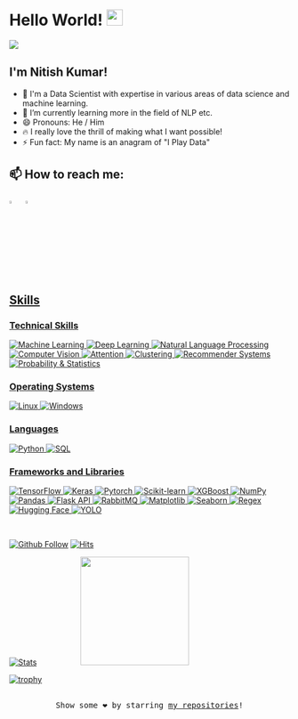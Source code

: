 # Hello World!  <img src="https://github.com/sciencepal/sciencepal/blob/master/assets/Hi.gif" width="29px">
![](https://komarev.com/ghpvc/?username=heeranwalnitish&label=Profile%20Visits&color=blue&style=for-the-badge)
## I'm Nitish Kumar!

- 🔭 I'm a Data Scientist with expertise in various areas of data science and machine learning.
- 🌱 I’m currently learning more in the field of NLP etc.
- 😄 Pronouns: He / Him
- 🔥 I really love the thrill of making what I want possible!
- ⚡ Fun fact: My name is an anagram of "I Play Data"

## 📫 How to reach me:
  
[<img src="https://img.icons8.com/color/48/000000/linkedin.png" width="3.5%"/>](https://www.linkedin.com/in/nitish-kumar-bb46ba259/)   &nbsp; <a href="mailto:nitishkumar2319998@gmail.com"> <img src="https://img.icons8.com/fluent/48/000000/gmail.png" width="3.5%"/>

## Skills

### Technical Skills

![Machine Learning](https://img.shields.io/badge/-Machine%20Learning-blue?logo=python)
![Deep Learning](https://img.shields.io/badge/-Deep%20Learning-orange?logo=tensorflow)
![Natural Language Processing](https://img.shields.io/badge/-NLP-brightgreen?logo=nlp)
![Computer Vision](https://img.shields.io/badge/-Computer%20Vision-red?logo=opencv)
![Attention](https://img.shields.io/badge/-Attention-yellow)
![Clustering](https://img.shields.io/badge/-Clustering-lightgrey)
![Recommender Systems](https://img.shields.io/badge/-Recommender%20Systems-blueviolet)
![Probability & Statistics](https://img.shields.io/badge/-Probability%20%26%20Statistics-blue)

### Operating Systems

![Linux](https://img.shields.io/badge/-Linux-green?logo=linux)
![Windows](https://img.shields.io/badge/-Windows-blue?logo=windows)

### Languages

![Python](https://img.shields.io/badge/-Python-blue?logo=python)
![SQL](https://img.shields.io/badge/-SQL-orange?logo=sql)

### Frameworks and Libraries

![TensorFlow](https://img.shields.io/badge/-TensorFlow-orange?logo=tensorflow)
![Keras](https://img.shields.io/badge/-Keras-red?logo=keras)
![Pytorch](https://img.shields.io/badge/-Pytorch-purple?logo=pytorch)
![Scikit-learn](https://img.shields.io/badge/-Scikit--learn-lightgrey?logo=scikit-learn)
![XGBoost](https://img.shields.io/badge/-XGBoost-green?logo=xgboost)
![NumPy](https://img.shields.io/badge/-NumPy-blue?logo=numpy)
![Pandas](https://img.shields.io/badge/-Pandas-blue?logo=pandas)
![Flask API](https://img.shields.io/badge/-Flask%20API-lightgrey?logo=flask)
![RabbitMQ](https://img.shields.io/badge/-RabbitMQ-orange?logo=rabbitmq)
![Matplotlib](https://img.shields.io/badge/-Matplotlib-blue?logo=matplotlib)
![Seaborn](https://img.shields.io/badge/-Seaborn-lightblue?logo=seaborn)
![Regex](https://img.shields.io/badge/-Regex-yellow)
![Hugging Face](https://img.shields.io/badge/-Hugging%20Face-green)
![YOLO](https://img.shields.io/badge/-YOLO-red)

<br/>

[![Github Follow](https://img.shields.io/github/followers/heeranwalnitish?label=Follow%20Me&style=social)](https://github.com/heeranwalnitish)
[![Hits](https://hits.seeyoufarm.com/api/count/incr/badge.svg?url=https%3A%2F%2Fgithub.com%2Fheeranwalnitish&count_bg=%2322C0D7&title_bg=%232C4CD3&icon=influxdb.svg&icon_color=%2368D1AB&title=HITS&edge_flat=false)](https://hits.seeyoufarm.com)

[![Stats](https://github-readme-stats.vercel.app/api?username=heeranwalnitish&show_icons=true&theme=radical)](https://github-readme-stats.vercel.app/api?username=heeranwalnitish&show_icons=true&theme=radical)&nbsp; &nbsp; &nbsp; &nbsp; &nbsp; &nbsp; &nbsp; &nbsp; &nbsp; &nbsp; <img src="https://github.com/sciencepal/sciencepal/blob/master/assets/saved.gif" width="195">
  
[![trophy](https://github-profile-trophy.vercel.app/?username=heeranwalnitish&theme=juicyfresh&no-frame=true&row=1&&margin-w=20&no-bg=true)](https://github-profile-trophy.vercel.app/?username=heeranwalnitish&theme=juicyfresh&no-frame=true&row=1&&margin-w=20&no-bg=true)

<p align="center">
  <samp>
    <br>
    Show some ❤️ by starring <a href="https://github.com/heeranwalnitish?tab=repositories">my repositories</a>!
  </samp>
</p>

